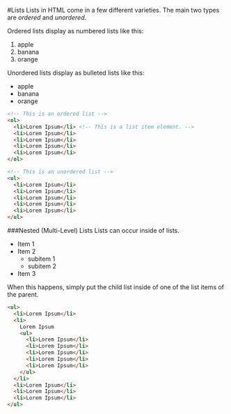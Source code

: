 #Lists
Lists in HTML come in a few different varieties. The main two types are *ordered* and *unordered*.

Ordered lists display as numbered lists like this:

1. apple
2. banana
3. orange

Unordered lists display as bulleted lists like this:

* apple
* banana
* orange

```html
<!-- This is an ordered list -->
<ol>
  <li>Lorem Ipsum</li> <!-- This is a list item element. -->
  <li>Lorem Ipsum</li>
  <li>Lorem Ipsum</li>
  <li>Lorem Ipsum</li>
  <li>Lorem Ipsum</li>
</ol>

<!-- This is an unordered list -->
<ul>
  <li>Lorem Ipsum</li>
  <li>Lorem Ipsum</li>
  <li>Lorem Ipsum</li>
  <li>Lorem Ipsum</li>
  <li>Lorem Ipsum</li>
</ul>
```
###Nested (Multi-Level) Lists
Lists can occur inside of lists.

* Item 1
* Item 2
  * subitem 1
  * subitem 2
* Item 3

When this happens, simply put the child list inside of one of the list items of the parent.
```html
<ul>
  <li>Lorem Ipsum</li>
  <li>
    Lorem Ipsum
    <ul>
      <li>Lorem Ipsum</li>
      <li>Lorem Ipsum</li>
      <li>Lorem Ipsum</li>
      <li>Lorem Ipsum</li>
      <li>Lorem Ipsum</li>
    </ul>
  </li>
  <li>Lorem Ipsum</li>
  <li>Lorem Ipsum</li>
  <li>Lorem Ipsum</li>
</ul>
```
